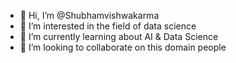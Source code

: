 - 👋 Hi, I’m @Shubhamvishwakarma
- 👀 I’m interested in the field of data science 
- 🌱 I’m currently learning about AI & Data Science 
- 💞️ I’m looking to collaborate on this domain people 


<!---
Shubhamvishwakarma05/Shubhamvishwakarma05 is a ✨ special ✨ repository because its `README.md` (this file) appears on your GitHub profile.
You can click the Preview link to take a look at your changes.
--->

